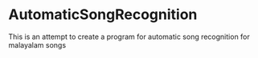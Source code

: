 # AutomaticSongRecognition

This is an attempt to create a program for automatic song recognition for malayalam songs